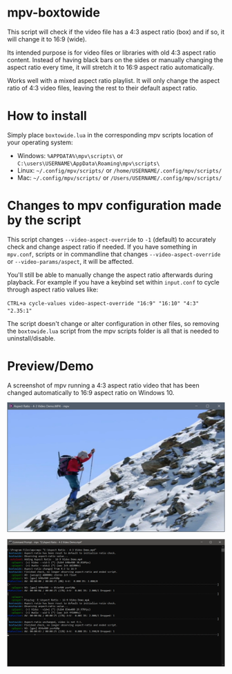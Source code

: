 # mpv-boxtowide
This script will check if the video file has a 4:3 aspect ratio (box) and if so, it will change it to 16:9 (wide).

Its intended purpose is for video files or libraries with old 4:3 aspect ratio content. Instead of having black bars on the sides or manually changing the aspect ratio every time, it will stretch it to 16:9 aspect ratio automatically.

Works well with a mixed aspect ratio playlist. It will only change the aspect ratio of 4:3 video files, leaving the rest to their default aspect ratio.

# How to install
Simply place `boxtowide.lua` in the corresponding mpv scripts location of your operating system:

- Windows: `%APPDATA%\mpv\scripts\` or `C:\users\USERNAME\AppData\Roaming\mpv\scripts\`
- Linux: `~/.config/mpv/scripts/` or `/home/USERNAME/.config/mpv/scripts/`
- Mac: `~/.config/mpv/scripts/` or `/Users/USERNAME/.config/mpv/scripts/`

# Changes to mpv configuration made by the script
This script changes `--video-aspect-override` to `-1` (default) to accurately check and change aspect ratio if needed. If you have something in `mpv.conf`, scripts or in commandline that changes `--video-aspect-override` or `--video-params/aspect`, it will be affected.

You'll still be able to manually change the aspect ratio afterwards during playback. For example if you have a keybind set within `input.conf` to cycle through aspect ratio values like:

`CTRL+a cycle-values video-aspect-override "16:9" "16:10" "4:3" "2.35:1"`

The script doesn't change or alter configuration in other files, so removing the `boxtowide.lua` script from the mpv scripts folder is all that is needed to uninstall/disable.

# Preview/Demo
A screenshot of mpv running a 4:3 aspect ratio video that has been changed automatically to 16:9 aspect ratio on Windows 10.

![mpv-boxtowide preview](https://raw.githubusercontent.com/Samillion/mpv-boxtowide/master/mpv-boxtowide-demo.png)

![mpv-boxtowide cli preview](https://raw.githubusercontent.com/Samillion/mpv-boxtowide/master/mpv-boxtowide-demo-cli.png)
